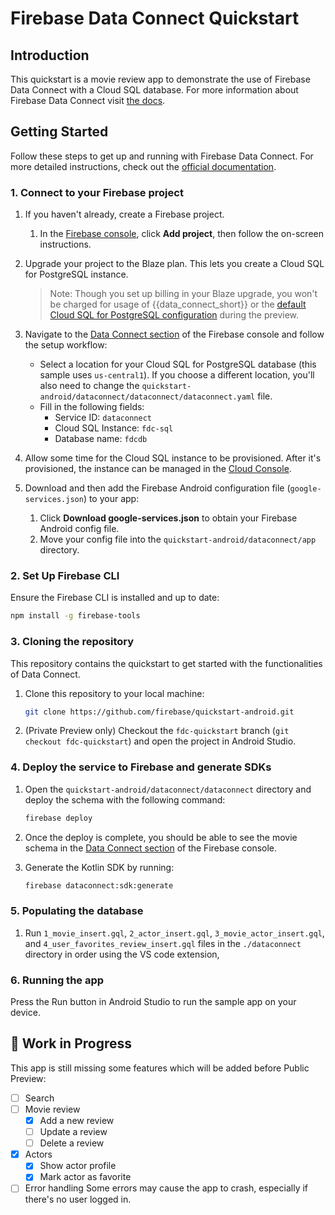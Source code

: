 # Firebase Data Connect Quickstart

## Introduction

This quickstart is a movie review app to demonstrate the use of Firebase Data Connect
 with a Cloud SQL database.
For more information about Firebase Data Connect visit [the docs](https://firebase.google.com/docs/data-connect/).

## Getting Started

Follow these steps to get up and running with Firebase Data Connect. For more detailed instructions,
check out the [official documentation](https://firebase.google.com/docs/data-connect/quickstart).

### 1. Connect to your Firebase project

1. If you haven't already, create a Firebase project.
    1. In the [Firebase console](https://console.firebase.google.com), click
        **Add project**, then follow the on-screen instructions.

2. Upgrade your project to the Blaze plan. This lets you create a Cloud SQL
    for PostgreSQL instance.

    > Note: Though you set up billing in your Blaze upgrade, you won't be
    charged for usage of {{data_connect_short}} or the
    [default Cloud SQL for PostgreSQL configuration](https://firebase.google.com/docs/data-connect/#pricing)
    during the preview.

3. Navigate to the [Data Connect section](https://console.firebase.google.com/u/0/project/_/dataconnect)
    of the Firebase console and follow the setup workflow:
     - Select a location for your Cloud SQL for PostgreSQL database (this sample uses `us-central1`). If you choose a different location, you'll also need to change the `quickstart-android/dataconnect/dataconnect/dataconnect.yaml` file. 
     - Fill in the following fields:
       - Service ID: `dataconnect`
       - Cloud SQL Instance: `fdc-sql`
       - Database name: `fdcdb`
4. Allow some time for the Cloud SQL instance to be provisioned. After it's provisioned, the instance
   can be managed in the [Cloud Console](https://console.cloud.google.com/sql).

5. Download and then add the Firebase Android configuration file (`google-services.json`) to your app:
    1. Click **Download google-services.json** to obtain your Firebase Android config file.
    2. Move your config file into the `quickstart-android/dataconnect/app` directory.

### 2. Set Up Firebase CLI

Ensure the Firebase CLI is installed and up to date:

```bash
npm install -g firebase-tools
```

### 3. Cloning the repository
This repository contains the quickstart to get started with the functionalities of Data Connect.

1. Clone this repository to your local machine:
   ```sh
   git clone https://github.com/firebase/quickstart-android.git
   ```

2. (Private Preview only) Checkout the `fdc-quickstart` branch (`git checkout fdc-quickstart`)
   and open the project in Android Studio.

### 4. Deploy the service to Firebase and generate SDKs

1. Open the `quickstart-android/dataconnect/dataconnect` directory and deploy the schema with
    the following command:
    ```bash
    firebase deploy
    ```
2. Once the deploy is complete, you should be able to see the movie schema in the
 [Data Connect section](https://console.firebase.google.com/u/0/project/_/dataconnect)
 of the Firebase console.

3. Generate the Kotlin SDK by running:
   ```bash
   firebase dataconnect:sdk:generate
   ```

### 5. Populating the database
1. Run `1_movie_insert.gql`, `2_actor_insert.gql`, `3_movie_actor_insert.gql`, and `4_user_favorites_review_insert.gql` files in the `./dataconnect` directory in order using the VS code extension,

### 6. Running the app

Press the Run button in Android Studio to run the sample app on your device.

## 🚧 Work in Progress

This app is still missing some features which will be added before Public Preview:

- [ ] Search
- [ ] Movie review
  - [x] Add a new review 
  - [ ] Update a review
  - [ ] Delete a review
- [x] Actors
  - [x] Show actor profile
  - [x] Mark actor as favorite
- [ ] Error handling
  Some errors may cause the app to crash, especially if there's no user logged in. 
